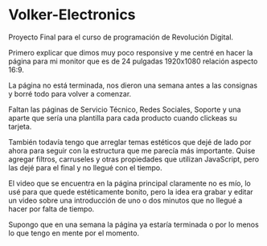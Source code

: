 # Volker-Electronics
Proyecto Final para el curso de programación de Revolución Digital.

Primero explicar que dimos muy poco responsive y me centré en hacer la página para mi monitor que es de 24 pulgadas 1920x1080 relación aspecto 16:9.

La página no está terminada, nos dieron una semana antes a las consignas y borré todo para volver a comenzar. 

Faltan las páginas de Servicio Técnico, Redes Sociales, Soporte y una aparte que sería una plantilla para cada producto cuando clickeas su tarjeta.

También todavía tengo que arreglar temas estéticos que dejé de lado por ahora para seguir con la estructura que me parecía más importante. Quise agregar filtros, carruseles y otras propiedades que utilizan JavaScript, pero las dejé para el final y no llegué con el tiempo.

El video que se encuentra en la página principal claramente no es mío, lo usé para que quede estéticamente bonito, pero la idea era grabar y editar un video sobre una introducción de uno o dos minutos que no llegué a hacer por falta de tiempo.



Supongo que en una semana la página ya estaría terminada o por lo menos lo que tengo en mente por el momento.
